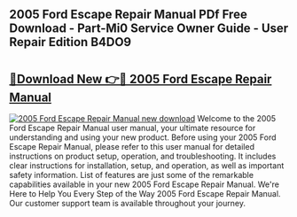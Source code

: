 ## 2005 Ford Escape Repair Manual PDf Free Download - Part-Mi0 Service Owner Guide - User Repair Edition B4DO9

# <h2><a href="http://bc26527.oget.top/?id=2005+Ford+Escape+Repair+Manual">🔗Download New 👉🔴 2005 Ford Escape Repair Manual</a></h2>

[![2005 Ford Escape Repair Manual new download](https://i.imgur.com/5g1atiW.png)](http://bc26527.oget.top/?id=2005+Ford+Escape+Repair+Manual)
Welcome to the 2005 Ford Escape Repair Manual user manual, your ultimate resource for understanding and using your new product. Before using your 2005 Ford Escape Repair Manual, please refer to this user manual for detailed instructions on product setup, operation, and troubleshooting. It includes clear instructions for installation, setup, and operation, as well as important safety information. List of features are just some of the remarkable capabilities available in your new 2005 Ford Escape Repair Manual. We're Here to Help You Every Step of the Way 2005 Ford Escape Repair Manual. Our customer support team is available throughout your journey.
